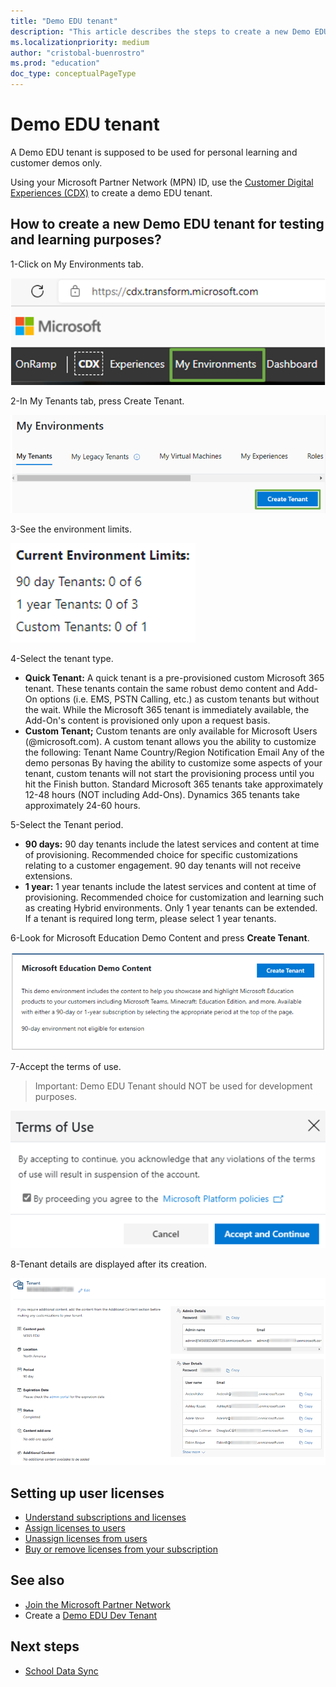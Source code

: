 ```yaml
---
title: "Demo EDU tenant"
description: "This article describes the steps to create a new Demo EDU tenant for testing and learning purposes."
ms.localizationpriority: medium
author: "cristobal-buenrostro"
ms.prod: "education"
doc_type: conceptualPageType
---
```


# Demo EDU tenant

A Demo EDU tenant is supposed to be used for personal learning and customer demos only.

Using your Microsoft Partner Network (MPN) ID, use the [Customer Digital Experiences (CDX)](https://cdx.transform.microsoft.com/) to create a demo EDU tenant.

## How to create a new Demo EDU tenant for testing and learning purposes?

1-Click on My Environments tab.

![Environments tab](./images/msgraph-onboarding/edutenant-1.png)

2-In My Tenants tab, press Create Tenant.

![Create tenant](./images/msgraph-onboarding/edutenant-2.png)

3-See the environment limits.

![Environment limits](./images/msgraph-onboarding/edutenant-3.png)

4-Select the tenant type.
  - **Quick Tenant:** A quick tenant is a pre-provisioned custom Microsoft 365 tenant. These tenants contain the same robust demo content and Add-On options (i.e. EMS, PSTN Calling, etc.) as custom tenants but without the wait. While the Microsoft 365 tenant is immediately available, the Add-On's content is provisioned only upon a request basis.
  - **Custom Tenant;** Custom tenants are only available for Microsoft Users (@microsoft.com).
A custom tenant allows you the ability to customize the following:
Tenant Name Country/Region Notification Email Any of the demo personas By having the ability to customize some aspects of your tenant, custom tenants will not start the provisioning process until you hit the Finish button.
Standard Microsoft 365 tenants take approximately 12-48 hours (NOT including Add-Ons). Dynamics 365 tenants take approximately 24-60 hours.

5-Select the Tenant period.
  - **90 days:** 90 day tenants include the latest services and content at time of provisioning. Recommended choice for specific customizations relating to a customer engagement. 90 day tenants will not receive extensions.
  - **1 year:** 1 year tenants include the latest services and content at time of provisioning. Recommended choice for customization and learning such as creating Hybrid environments. Only 1 year tenants can be extended. If a tenant is required long term, please select 1 year tenants.

6-Look for Microsoft Education Demo Content and press **Create Tenant**.

![Create tenant](./images/msgraph-onboarding/edutenant-4.png)

7-Accept the terms of use.
> Important: Demo EDU Tenant should NOT be used for development purposes.

![Terms of use](./images/msgraph-onboarding/edutenant-5.png)

8-Tenant details are displayed after its creation.

![Tenant details](./images/msgraph-onboarding/edutenant-6.png)

## Setting up user licenses

* [Understand subscriptions and licenses](https://docs.microsoft.com/en-us/microsoft-365/commerce/licenses/subscriptions-and-licenses?view=o365-worldwide)
* [Assign licenses to users](https://docs.microsoft.com/en-us/microsoft-365/admin/manage/assign-licenses-to-users?view=o365-worldwide)
* [Unassign licenses from users](https://docs.microsoft.com/en-us/microsoft-365/admin/manage/remove-licenses-from-users?view=o365-worldwide)
* [Buy or remove licenses from your subscription](https://docs.microsoft.com/en-us/microsoft-365/commerce/licenses/buy-licenses?view=o365-worldwide)

## See also

* [Join the Microsoft Partner Network](/graph/msgraph-onboarding-mpn)
* Create a [Demo EDU Dev Tenant](/graph/msgraph-onboarding-devtenant)

## Next steps

* [School Data Sync](/graph/msgraph-onboarding-sds)